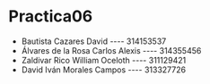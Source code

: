 # Practica06
- Bautista Cazares David ---- 314153537
- Álvares de la Rosa Carlos Alexis ---- 314355456
- Zaldivar Rico William Oceloth ---- 311129421 
- David Iván Morales Campos ---- 313327726
